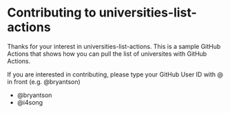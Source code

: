 # Contributing to universities-list-actions

Thanks for your interest in  universities-list-actions. This is a sample GitHub Actions that shows how you can pull the list of universites with GitHub Actions.

If you are interested in contributing, please type your GitHub User ID with @ in front (e.g. @bryantson)

- @bryantson
- @i4song
